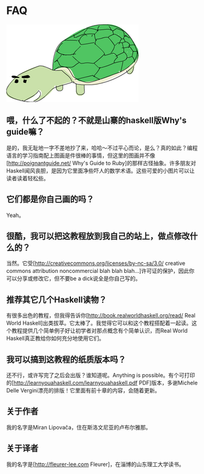 # FAQ

![](img/turtle.png)

## 喂，什么了不起的？不就是山寨的haskell版Why's guide嘛？

是的，我无耻地一字不差地抄了来，哈哈～不过平心而论，是么？真的如此？编程语言的学习指南配上图画是件很棒的事情，但这里的图画并不像[http://poignantguide.net/ Why's Guide to Ruby]的那样古怪抽象。许多朋友对Haskell闻风丧胆，是因为它里面净些吓人的数学术语。这些可爱的小图片可以让读者读着轻松些。

## 它们都是你自己画的吗？

Yeah。

## 很酷，我可以把这教程放到我自己的站上，做点修改什么的？

当然。它受[http://creativecommons.org/licenses/by-nc-sa/3.0/ creative commons attribution noncommercial blah blah blah...]许可证的保护，因此你可以分享或修改它，但不要be a dick说全是你自己写的。

## 推荐其它几个Haskell读物？

有很多出色的教程，但我得告诉你[http://book.realworldhaskell.org/read/ Real World Haskell]出类拔萃。它太棒了。我觉得它可以和这个教程搭配着一起读。这个教程提供几个简单例子好让初学者对那点概念有个简单认识，而Real World Haskell真正教给你如何充分地使用它们。

## 我可以搞到这教程的纸质版本吗？

还不行，或许写完了之后会出版？谁知道呢。Anything is possible。有个可打印的[http://learnyouahaskell.com/learnyouahaskell.pdf PDF]版本，多谢Michele Delle Vergini漂亮的排版！它里面有前十章的内容，会随着更新。


## 关于作者

我的名字是Miran Lipovača，住在斯洛文尼亚的卢布尔雅那。

## 关于译者

我的名字是[http://fleurer-lee.com Fleurer]，在淄博的山东理工大学读书。
